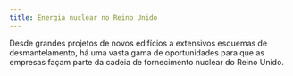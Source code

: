 ```yaml
---
title: Energia nuclear no Reino Unido
---
```

Desde grandes projetos de novos edifícios a extensivos esquemas de desmantelamento, há uma vasta gama de oportunidades para que as empresas façam parte da cadeia de fornecimento nuclear do Reino Unido. 